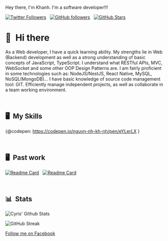 Hey there, I'm Khanh. I'm a software developer!!!

[![Twitter Followers](https://img.shields.io/twitter/follow/KWalkerNNK?color=0E7FC0&logo=twitter&style=for-the-badge&label=Twitter)](https://twitter.com/KWalkerNNK) &nbsp; [![GitHub followers](https://img.shields.io/github/followers/KWalkerNNK?logo=GitHub&style=for-the-badge)](https://github.com/KWalkerNNK) &nbsp; [![GitHub Stars](https://img.shields.io/github/stars/KWalkerNNK?logo=github&style=for-the-badge)](https://github.com/KWalkerNNK) &nbsp;


# 👋 &nbsp;Hi there

As a Web developer, I have a quick learning ability. My strengths lie in Web (Backend) development as well as a strong understanding of basic concepts of JavaScript, TypeScript. I understand what RESTful APIs, MVC, WebSocket and some other OOP Design Patterns are.
I am fairly proficient in some technologies such as: NodeJS/NestJS, React Native, MySQL, NoSQL(MongoDB)...
I have basic knowledge of source code management tool: GIT.
Efficiently manage independent projects, as well as collaborate in a team working environment.

&nbsp;

## 🖥 &nbsp;My Skills
{@codepen: https://codepen.io/nguyn-nh-kh-nh/pen/eYLerLX }

&nbsp;

## 🖥 &nbsp;Past work

[![Readme Card](https://github-readme-stats.vercel.app/api/pin/?username=KWalkerNNK&repo=feb&bg_color=0d1116&title_color=ce09ec&text_color=a4aacb&icon_color=007ec6)](https://github.com/KWalkerNNK/Feb) &nbsp; [![Readme Card](https://github-readme-stats.vercel.app/api/pin/?username=KWalkerNNK&repo=donghanh&bg_color=0d1116&title_color=ce09ec&text_color=a4aacb&icon_color=007ec6)](https://github.com/KWalkerNNK/donghanh)

&nbsp;

## 📊 &nbsp;Stats

![Cyris' Github Stats](https://github-readme-stats.vercel.app/api?username=KWalkerNNK&hide=contribs,prs&show_icons=true&bg_color=0d1116&title_color=ce09ec&text_color=a4aacb&icon_color=007ec6)

![GitHub Streak](https://github-readme-streak-stats.herokuapp.com/?user=KWalkerNNK&theme=dark&count_private=true&bg_color=0d1116&title_color=ce09ec&text_color=a4aacb&icon_color=007ec6)

<a rel="me" href="https://fb.com/KWalkerNNK">Follow me on Facebook</a>
